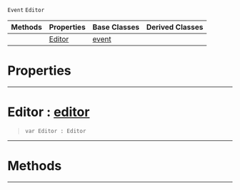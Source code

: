  `Event` `Editor`



|Methods|Properties|Base Classes|Derived Classes|
|---|---|---|---|
| |[ Editor](https://github.com/dragonCASTjosh/PlasmaDocs/blob/master/code_reference/class_reference/editorevent.markdown#editor-plasma-engine-docum)|[event](https://github.com/dragonCASTjosh/PlasmaDocs/blob/master/code_reference/class_reference/event.markdown)| |


 #  Properties


---  
 #  Editor : [editor](https://github.com/dragonCASTjosh/PlasmaDocs/blob/master/code_reference/class_reference/editor.markdown)

> 
> ``` lang=cpp, name=Lightning
> var Editor : Editor


---  
 #  Methods


---  
 

 